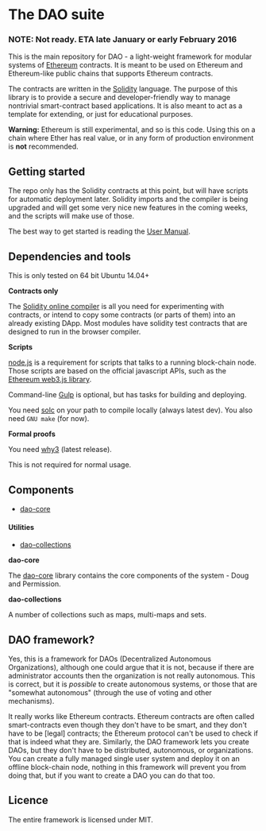 # The DAO suite

### NOTE: Not ready. ETA late January or early February 2016

This is the main repository for DAO - a light-weight framework for modular systems of [Ethereum](https://ethereum.org/) contracts. It is meant to be used on Ethereum and Ethereum-like public chains that supports Ethereum contracts.

The contracts are written in the [Solidity](http://solidity.readthedocs.org/en/latest/index.html) language. The purpose of this library is to provide a secure and developer-friendly way to manage nontrivial smart-contract based applications. It is also meant to act as a template for extending, or just for educational purposes.

**Warning:** Ethereum is still experimental, and so is this code. Using this on a chain where Ether has real value, or in any form of production environment is **not** recommended.

## Getting started

The repo only has the Solidity contracts at this point, but will have scripts for automatic deployment later. Solidity imports and the compiler is being upgraded and will get some very nice new features in the coming weeks, and the scripts will make use of those.

The best way to get started is reading the [User Manual](./docs/Manual.md).

## Dependencies and tools

This is only tested on 64 bit Ubuntu 14.04+

**Contracts only**

The [Solidity online compiler](https://chriseth.github.io/browser-solidity/) is all you need for experimenting with contracts, or intend to copy some contracts (or parts of them) into an already existing DApp. Most modules have solidity test contracts that are designed to run in the browser compiler.

**Scripts**

[node.js](https://nodejs.org/en/) is a requirement for scripts that talks to a running block-chain node. Those scripts are based on the official javascript APIs, such as the [Ethereum web3.js library](https://github.com/ethereum/web3.js). 

Command-line [Gulp](http://gulpjs.com/) is optional, but has tasks for building and deploying.

You need [solc](https://github.com/ethereum/solidity) on your path to compile locally (always latest dev). You also need `GNU make` (for now).

**Formal proofs**

You need [why3](http://why3.lri.fr/) (latest release).

This is not required for normal usage.

## Components

- [dao-core](https://github.com/smartcontractproduction/dao-core)

#### Utilities

- [dao-collections](https://github.com/smartcontractproduction/dao-collections)

**dao-core**

The [dao-core](https://github.com/smartcontractproduction/dao-core) library contains the core components of the system - Doug and Permission.

**dao-collections**

A number of collections such as maps, multi-maps and sets.

## DAO framework?

Yes, this is a framework for DAOs (Decentralized Autonomous Organizations), although one could argue that it is not, because if there are administrator accounts then the organization is not really autonomous. This is correct, but it is *possible* to create autonomous systems, or those that are "somewhat autonomous" (through the use of voting and other mechanisms). 

It really works like Ethereum contracts. Ethereum contracts are often called smart-contracts even though they don't have to be smart, and they don't have to be [legal] contracts; the Ethereum protocol can't be used to check if that is indeed what they are. Similarly, the DAO framework lets you create DAOs, but they don't have to be distributed, autonomous, or organizations. You can create a fully managed single user system and deploy it on an offline block-chain node, nothing in this framework will prevent you from doing that, but if you want to create a DAO you can do that too.

## Licence

The entire framework is licensed under MIT.
